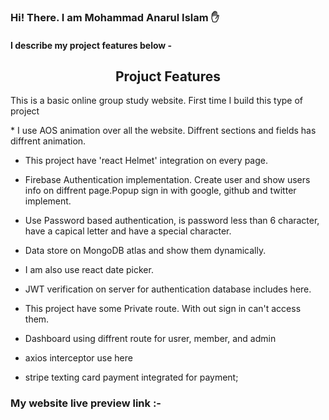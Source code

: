 ### Hi! There. I am Mohammad Anarul Islam ✋  
#### I describe my project features below -

<h2 style="text-align:center">Projuct Features</h2> 
<p> This is a basic online group study website. First time I build this type of project</p>
 * I use AOS animation over all the website. Diffrent sections and fields has diffrent animation.

 * This project have 'react Helmet' integration on every page.

 * Firebase Authentication implementation. Create user and show users info on diffrent page.Popup sign in with google, github and twitter implement. 

 * Use Password based authentication, is password less than 6 character, have a capical letter and have a special character.

 * Data store on MongoDB atlas and show them dynamically.

 * I am also use react date picker.

 * JWT verification on server for authentication database includes here.

 * This project have some Private route. With out sign in can't access them.
 
 * Dashboard using diffrent route for usrer, member, and admin

 * axios interceptor use here

 * stripe texting card payment integrated for payment;


 ### My website live preview link :- 